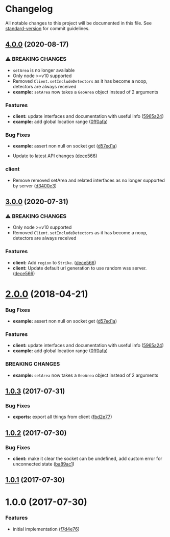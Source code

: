# Changelog

All notable changes to this project will be documented in this file. See [standard-version](https://github.com/conventional-changelog/standard-version) for commit guidelines.

## [4.0.0](https://github.com/SimonSchick/BlitzortungAPI/compare/v1.0.3...v4.0.0) (2020-08-17)


### ⚠ BREAKING CHANGES

* `setArea` is no longer available
* Only node >=v10 supported
* Removed `Client.setIncludeDetectors` as it has become a noop, detectors are always received
* **example:** `setArea` now takes a `GeoArea` object instead of 2 arguments

### Features

* **client:** update interfaces and documentation with useful info ([5965a24](https://github.com/SimonSchick/BlitzortungAPI/commit/5965a24741faca425eb262a79c5fb763cbde3d27))
* **example:** add global location range ([0ff0afa](https://github.com/SimonSchick/BlitzortungAPI/commit/0ff0afa900a555d4f9a238cdedc0fa2f9c216c81))


### Bug Fixes

* **example:** assert non null on socket get ([d57ed1a](https://github.com/SimonSchick/BlitzortungAPI/commit/d57ed1aed8d8cc53aad75f2d997c8eb7140f0ac3))


* Update to latest API changes ([dece566](https://github.com/SimonSchick/BlitzortungAPI/commit/dece56683e435a1d8e6bf98066b146ae4e94f5cd))


### client

* Remove removed setArea and related interfaces as no longer supported by server ([d3400e3](https://github.com/SimonSchick/BlitzortungAPI/commit/d3400e323f3d8418bc417daf088bf204528a2b07))

## [3.0.0](https://github.com/SimonSchick/BlitzortungAPI/compare/v1.0.3...v3.0.0) (2020-07-31)


### ⚠ BREAKING CHANGES

* Only node >=v10 supported
* Removed `Client.setIncludeDetectors` as it has become a noop, detectors are always received

### Features

* **client:** Add `region` to `Strike`. ([dece566](https://github.com/SimonSchick/BlitzortungAPI/commit/dece56683e435a1d8e6bf98066b146ae4e94f5cd))
* **client:** Update default url generation to use random wss server. ([dece566](https://github.com/SimonSchick/BlitzortungAPI/commit/dece56683e435a1d8e6bf98066b146ae4e94f5cd))

<a name="2.0.0"></a>
# [2.0.0](https://github.com/SimonSchick/BlitzortungAPI/compare/v1.0.3...v2.0.0) (2018-04-21)


### Bug Fixes

* **example:** assert non null on socket get ([d57ed1a](https://github.com/SimonSchick/BlitzortungAPI/commit/d57ed1a))


### Features

* **client:** update interfaces and documentation with useful info ([5965a24](https://github.com/SimonSchick/BlitzortungAPI/commit/5965a24))
* **example:** add global location range ([0ff0afa](https://github.com/SimonSchick/BlitzortungAPI/commit/0ff0afa))


### BREAKING CHANGES

* **example:** `setArea` now takes a `GeoArea` object instead of 2 arguments



<a name="1.0.3"></a>
## [1.0.3](https://github.com/SimonSchick/BlitzortungAPI/compare/v1.0.2...v1.0.3) (2017-07-31)


### Bug Fixes

* **exports:** export all things from client ([fbd2e77](https://github.com/SimonSchick/BlitzortungAPI/commit/fbd2e77))



<a name="1.0.2"></a>
## [1.0.2](https://github.com/SimonSchick/BlitzortungAPI/compare/v1.0.1...v1.0.2) (2017-07-30)


### Bug Fixes

* **client:** make it clear the socket can be undefined, add custom error for unconnected state ([ba89ac1](https://github.com/SimonSchick/BlitzortungAPI/commit/ba89ac1))



<a name="1.0.1"></a>
## [1.0.1](https://github.com/SimonSchick/BlitzortungAPI/compare/v1.0.0...v1.0.1) (2017-07-30)



<a name="1.0.0"></a>
# 1.0.0 (2017-07-30)


### Features

* initial implementation ([f7d4e76](https://github.com/SimonSchick/BlitzortungAPI/commit/f7d4e76))
